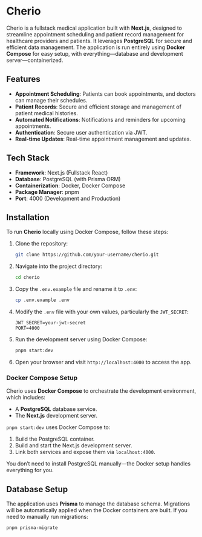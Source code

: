 # Cherio

Cherio is a fullstack medical application built with **Next.js**, designed to streamline appointment scheduling and patient record management for healthcare providers and patients. It leverages **PostgreSQL** for secure and efficient data management. The application is run entirely using **Docker Compose** for easy setup, with everything—database and development server—containerized.

## Features

- **Appointment Scheduling**: Patients can book appointments, and doctors can manage their schedules.
- **Patient Records**: Secure and efficient storage and management of patient medical histories.
- **Automated Notifications**: Notifications and reminders for upcoming appointments.
- **Authentication**: Secure user authentication via JWT.
- **Real-time Updates**: Real-time appointment management and updates.

## Tech Stack

- **Framework**: Next.js (Fullstack React)
- **Database**: PostgreSQL (with Prisma ORM)
- **Containerization**: Docker, Docker Compose
- **Package Manager**: pnpm
- **Port**: 4000 (Development and Production)

## Installation

To run **Cherio** locally using Docker Compose, follow these steps:

1. Clone the repository:
    ```bash
    git clone https://github.com/your-username/cherio.git
    ```

2. Navigate into the project directory:
    ```bash
    cd cherio
    ```

3. Copy the `.env.example` file and rename it to `.env`:
    ```bash
    cp .env.example .env
    ```

4. Modify the `.env` file with your own values, particularly the `JWT_SECRET`:
    ```env
    JWT_SECRET=your-jwt-secret
    PORT=4000
    ```

5. Run the development server using Docker Compose:
    ```bash
    pnpm start:dev
    ```

6. Open your browser and visit `http://localhost:4000` to access the app.

### Docker Compose Setup

Cherio uses **Docker Compose** to orchestrate the development environment, which includes:

- A **PostgreSQL** database service.
- The **Next.js** development server.

`pnpm start:dev` uses Docker Compose to:
1. Build the PostgreSQL container.
2. Build and start the Next.js development server.
3. Link both services and expose them via `localhost:4000`.

You don’t need to install PostgreSQL manually—the Docker setup handles everything for you.

## Database Setup

The application uses **Prisma** to manage the database schema. Migrations will be automatically applied when the Docker containers are built. If you need to manually run migrations:

```bash
pnpm prisma-migrate
